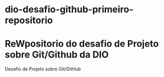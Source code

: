 # dio-desafio-github-primeiro-repositorio
# ReWpositorio do desafio de Projeto sobre Git/Github da DIO
Desafio de Projeto sobre Git/GitHub

